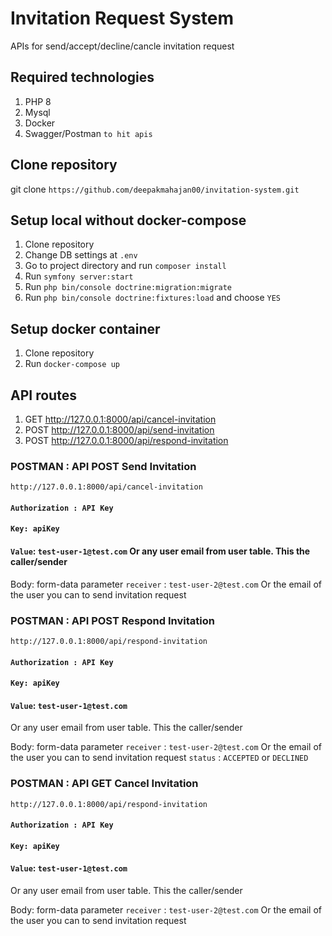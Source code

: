 # Invitation Request System
APIs for send/accept/decline/cancle invitation request

## Required technologies
1. PHP 8
2. Mysql
3. Docker
4. Swagger/Postman `to hit apis`

## Clone repository
git clone `https://github.com/deepakmahajan00/invitation-system.git`

## Setup local without docker-compose
1. Clone repository
2. Change DB settings at `.env`
3. Go to project directory and run `composer install`
4. Run `symfony server:start`
5. Run `php bin/console doctrine:migration:migrate`
6. Run `php bin/console doctrine:fixtures:load` and choose `YES`

## Setup docker container
1. Clone repository
2. Run `docker-compose up`

## API routes
1. GET http://127.0.0.1:8000/api/cancel-invitation
2. POST http://127.0.0.1:8000/api/send-invitation
3. POST http://127.0.0.1:8000/api/respond-invitation

### POSTMAN : API POST Send Invitation
`http://127.0.0.1:8000/api/cancel-invitation`

#### `Authorization : API Key`
####  `Key: apiKey`
#### `Value`: `test-user-1@test.com` Or any user email from user table. This the caller/sender

Body: form-data parameter
  `receiver` : `test-user-2@test.com` 
Or the email of the user you can to send invitation request

### POSTMAN : API POST Respond Invitation
`http://127.0.0.1:8000/api/respond-invitation`

#### `Authorization : API Key`
####  `Key: apiKey`
#### `Value`: `test-user-1@test.com`
Or any user email from user table. This the caller/sender

Body: form-data parameter
`receiver` : `test-user-2@test.com` Or the email of the user you can to send invitation request
`status` : `ACCEPTED` or `DECLINED`

### POSTMAN : API GET Cancel Invitation
`http://127.0.0.1:8000/api/respond-invitation`

#### `Authorization : API Key`
####  `Key: apiKey`
#### `Value`: `test-user-1@test.com`
Or any user email from user table. This the caller/sender

Body: form-data parameter
`receiver` : `test-user-2@test.com` Or the email of the user you can to send invitation request
